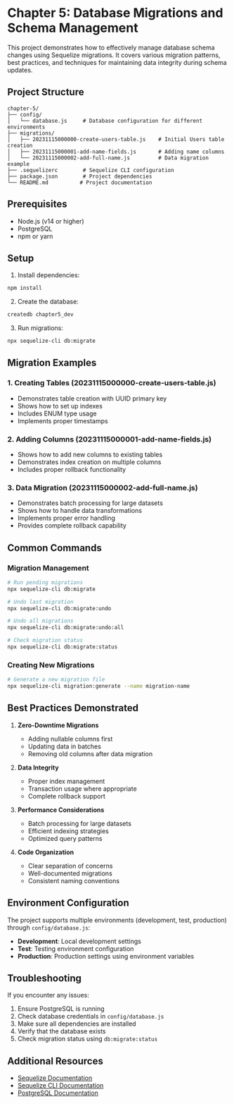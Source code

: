 # Chapter 5: Database Migrations and Schema Management

This project demonstrates how to effectively manage database schema changes using Sequelize migrations. It covers various migration patterns, best practices, and techniques for maintaining data integrity during schema updates.

## Project Structure

```
chapter-5/
├── config/
│   └── database.js     # Database configuration for different environments
├── migrations/
│   ├── 20231115000000-create-users-table.js    # Initial Users table creation
│   ├── 20231115000001-add-name-fields.js       # Adding name columns
│   └── 20231115000002-add-full-name.js         # Data migration example
├── .sequelizerc        # Sequelize CLI configuration
├── package.json        # Project dependencies
└── README.md          # Project documentation
```

## Prerequisites

- Node.js (v14 or higher)
- PostgreSQL
- npm or yarn

## Setup

1. Install dependencies:
```bash
npm install
```

2. Create the database:
```bash
createdb chapter5_dev
```

3. Run migrations:
```bash
npx sequelize-cli db:migrate
```

## Migration Examples

### 1. Creating Tables (20231115000000-create-users-table.js)
- Demonstrates table creation with UUID primary key
- Shows how to set up indexes
- Includes ENUM type usage
- Implements proper timestamps

### 2. Adding Columns (20231115000001-add-name-fields.js)
- Shows how to add new columns to existing tables
- Demonstrates index creation on multiple columns
- Includes proper rollback functionality

### 3. Data Migration (20231115000002-add-full-name.js)
- Demonstrates batch processing for large datasets
- Shows how to handle data transformations
- Implements proper error handling
- Provides complete rollback capability

## Common Commands

### Migration Management
```bash
# Run pending migrations
npx sequelize-cli db:migrate

# Undo last migration
npx sequelize-cli db:migrate:undo

# Undo all migrations
npx sequelize-cli db:migrate:undo:all

# Check migration status
npx sequelize-cli db:migrate:status
```

### Creating New Migrations
```bash
# Generate a new migration file
npx sequelize-cli migration:generate --name migration-name
```

## Best Practices Demonstrated

1. **Zero-Downtime Migrations**
   - Adding nullable columns first
   - Updating data in batches
   - Removing old columns after data migration

2. **Data Integrity**
   - Proper index management
   - Transaction usage where appropriate
   - Complete rollback support

3. **Performance Considerations**
   - Batch processing for large datasets
   - Efficient indexing strategies
   - Optimized query patterns

4. **Code Organization**
   - Clear separation of concerns
   - Well-documented migrations
   - Consistent naming conventions

## Environment Configuration

The project supports multiple environments (development, test, production) through `config/database.js`:

- **Development**: Local development settings
- **Test**: Testing environment configuration
- **Production**: Production settings using environment variables

## Troubleshooting

If you encounter any issues:

1. Ensure PostgreSQL is running
2. Check database credentials in `config/database.js`
3. Make sure all dependencies are installed
4. Verify that the database exists
5. Check migration status using `db:migrate:status`

## Additional Resources

- [Sequelize Documentation](https://sequelize.org/docs/v6/)
- [Sequelize CLI Documentation](https://github.com/sequelize/cli)
- [PostgreSQL Documentation](https://www.postgresql.org/docs/)
